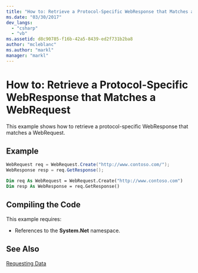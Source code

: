 ```yaml
---
title: "How to: Retrieve a Protocol-Specific WebResponse that Matches a WebRequest"
ms.date: "03/30/2017"
dev_langs: 
  - "csharp"
  - "vb"
ms.assetid: d8c90785-f16b-42a5-8439-ed2f731b2ba8
author: "mcleblanc"
ms.author: "markl"
manager: "markl"
---
```

# How to: Retrieve a Protocol-Specific WebResponse that Matches a WebRequest
This example shows how to retrieve a protocol-specific WebResponse that matches a WebRequest.  
  
## Example  
  
```csharp  
WebRequest req = WebRequest.Create("http://www.contoso.com/");  
WebResponse resp = req.GetResponse();  
```  
  
```vb  
Dim req As WebRequest = WebRequest.Create("http://www.contoso.com")  
Dim resp As WebResponse = req.GetResponse()  
```  
  
## Compiling the Code  
 This example requires:  
  
-   References to the **System.Net** namespace.  
  
## See Also  
 [Requesting Data](../../../docs/framework/network-programming/requesting-data.md)
